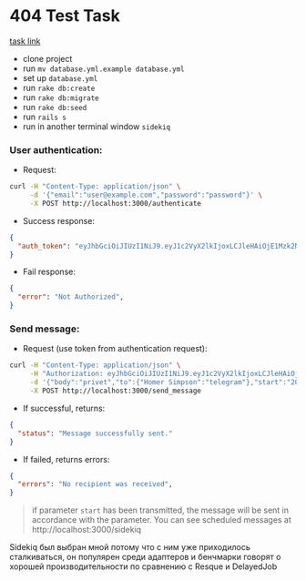 # 404 Test Task 

[task link](https://docs.google.com/document/d/1bM0r2Da5KIrb0rHUIuZiIK6IQmMhmL_AJabcoCTbzx4/edit?usp=sharing)

- clone project
- run `mv database.yml.example database.yml`
- set up `database.yml` 
- run `rake db:create`
- run `rake db:migrate`
- run `rake db:seed`
- run `rails s`
- run in another terminal window `sidekiq`

### User authentication:

 - Request: 
 ```bash
curl -H "Content-Type: application/json" \
      -d '{"email":"user@example.com","password":"password"}' \
      -X POST http://localhost:3000/authenticate
```

- Success response:
```json
{
  "auth_token": "eyJhbGciOiJIUzI1NiJ9.eyJ1c2VyX2lkIjoxLCJleHAiOjE1Mzk2NDU1NTV9._JJJ0ZQyZFQacG3pB1EVGHGBq9kZ5lMio2sqV8_has0",
}
```

- Fail response:
```json
{
  "error": "Not Authorized",
}
```

### Send message:

 - Request (use token from authentication request): 
 ```bash
curl -H "Content-Type: application/json" \
      -H "Authorization: eyJhbGciOiJIUzI1NiJ9.eyJ1c2VyX2lkIjoxLCJleHAiOjE1Mzk2NDMxNDZ9.huB6roOv-QIn_YVcvjVGfdhJaWhYjGL0NEKrb0SItRs"  \
      -d '{"body":"privet","to":{"Homer Simpson":"telegram"},"start":"2018-10-14 22:45:00"}' \
      -X POST http://localhost:3000/send_message
```

- If successful, returns:
```json
{
  "status": "Message successfully sent."
}
```

- If failed, returns errors:
```json
{
  "errors": "No recipient was received",
}
```

> if parameter `start` has been transmitted, the message will be sent in accordance with the parameter. You can see scheduled messages at http://localhost:3000/sidekiq

Sidekiq был выбран мной потому что с ним уже приходилось сталкиваться, он популярен среди адаптеров и бенчмарки говорят о хорошей производительности по сравнению с Resque и DelayedJob